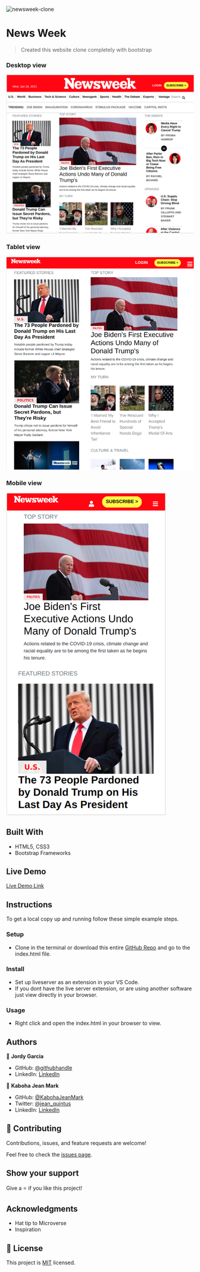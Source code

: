 ![newsweek-clone](https://img.shields.io/badge/myapp-blueviolet)

# News Week

> Created this website clone completely with bootstrap

### Desktop view
![screenshot](assets/milestone2-laptop.png)

### Tablet view
![screenshot](assets/milestone2-tablet.png)

### Mobile view
![screenshot](assets/milestone2-phone.png)

## Built With

- HTML5, CSS3
- Bootstrap Frameworks

## Live Demo

[Live Demo Link](https://garciajordy.github.io/NewsWeek-Project/)

## Instructions
To get a local copy up and running follow these simple example steps.

### Setup
- Clone in the terminal or download this entire [GitHub Repo](https://github.com/garciajordy/NewsWeek-Project) and go to the index.html file.

### Install
- Set up liveserver as an extension in your VS Code.
- If you dont have the live server extension, or are using another software just view directly in your browser.

### Usage
- Right click and open the index.html in your browser to view.

## Authors

👤 **Jordy Garcia**

- GitHub: [@githubhandle](https://github.com/garciajordy)
- LinkedIn: [LinkedIn](https://www.linkedin.com/in/jordy-garcia-675849206/)

👤 **Kaboha Jean Mark**

- GitHub: [@KabohaJeanMark](https://github.com/KabohaJeanMark)
- Twitter: [@jean_quintus](https://twitter.com/jean_quintus)
- LinkedIn: [LinkedIn](https://www.linkedin.com/in/jean-mark-kaboha-software-engineer/)

## 🤝 Contributing

Contributions, issues, and feature requests are welcome!

Feel free to check the [issues page](issues/).

## Show your support

Give a ⭐️ if you like this project!

## Acknowledgments

- Hat tip to Microverse
- Inspiration

## 📝 License

This project is [MIT](./LICENSE) licensed.
